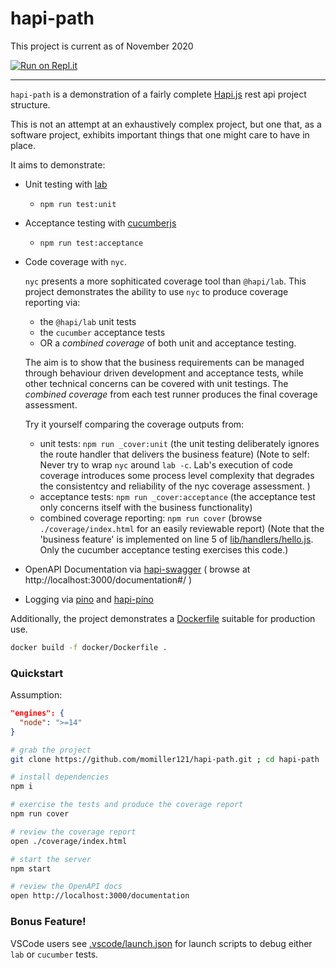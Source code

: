 # hapi-path

This project is current as of November 2020

[![Run on Repl.it](https://repl.it/badge/github/momiller121/hapi-path)](https://repl.it/github/momiller121/hapi-path)

---

`hapi-path` is a demonstration of a fairly complete [Hapi.js](https://hapi.dev) rest api project structure.

This is not an attempt at an exhaustively complex project, but one that, as a software project, exhibits
important things that one might care to have in place.

It aims to demonstrate:
- Unit testing with [lab](https://hapi.dev/tutorials/testing/?lang=en_US)
  - `npm run test:unit`
- Acceptance testing with [cucumberjs](https://github.com/cucumber/cucumber-js)
  - `npm run test:acceptance`
- Code coverage with `nyc`.

  `nyc` presents a more sophiticated coverage tool than `@hapi/lab`. This project demonstrates
  the ability to use `nyc` to produce coverage reporting via:
  - the `@hapi/lab` unit tests
  - the `cucumber` acceptance tests
  - OR a *combined coverage* of both unit and acceptance testing.

  The aim is to show that the business requirements can be managed through behaviour driven development
  and acceptance tests, while other technical concerns can be covered with unit testings. The *combined
  coverage* from each test runner produces the final coverage assessment.

  Try it yourself comparing the coverage outputs from:
  - unit tests: `npm run _cover:unit` (the unit testing deliberately ignores the route handler that delivers the business feature) (Note to self: Never try to wrap `nyc` around `lab -c`. Lab's execution of code coverage introduces some process level complexity that degrades the consistentcy and reliability of the nyc coverage assessment. )
  - acceptance tests: `npm run _cover:acceptance` (the acceptance test only concerns itself with the business functionality)
  - combined coverage reporting: `npm run cover` (browse `./coverage/index.html` for an easily reviewable report) (Note that the 'business feature' is implemented on line 5 of [lib/handlers/hello.js](lib/handlers/hello.js). Only the cucumber acceptance testing exercises this code.)

- OpenAPI Documentation via [hapi-swagger](https://github.com/glennjones/hapi-swagger) ( browse at http://localhost:3000/documentation#/ )
- Logging via [pino](https://github.com/pinojs/pino) and [hapi-pino](https://github.com/pinojs/hapi-pino)

Additionally, the project demonstrates a [Dockerfile](./docker/Dockerfile) suitable for production use.
```sh
docker build -f docker/Dockerfile .
```

### Quickstart

Assumption:

```json
"engines": {
  "node": ">=14"
}
```

```sh
# grab the project
git clone https://github.com/momiller121/hapi-path.git ; cd hapi-path

# install dependencies
npm i

# exercise the tests and produce the coverage report
npm run cover

# review the coverage report
open ./coverage/index.html

# start the server
npm start

# review the OpenAPI docs
open http://localhost:3000/documentation

```

### Bonus Feature!

VSCode users see [.vscode/launch.json](.vscode/launch.json) for launch scripts to debug either `lab` or `cucumber` tests.
